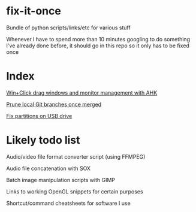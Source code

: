 # fix-it-once
Bundle of python scripts/links/etc for various stuff

Whenever I have to spend more than 10 minutes googling to do something I've already done before, it should go in this repo so it only has to be fixed once

# Index

[Win+Click drag windows and monitor management with AHK](https://github.com/percyqaz/ahk)

[Prune local Git branches once merged](https://stackoverflow.com/a/6127884/12653618)

[Fix partitions on USB drive](https://www.pendrivelinux.com/restoring-your-usb-key-partition/)

# Likely todo list

Audio/video file format converter script (using FFMPEG)

Audio file concatenation with SOX

Batch image manipulation scripts with GIMP

Links to working OpenGL snippets for certain purposes

Shortcut/command cheatsheets for software I use
